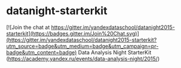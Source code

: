 # datanight-starterkit

[![Join the chat at https://gitter.im/yandexdataschool/datanight2015-starterkit](https://badges.gitter.im/Join%20Chat.svg)](https://gitter.im/yandexdataschool/datanight2015-starterkit?utm_source=badge&utm_medium=badge&utm_campaign=pr-badge&utm_content=badge)
Data Analysis Night StarterKit (https://academy.yandex.ru/events/data-analysis-night/2015/)
